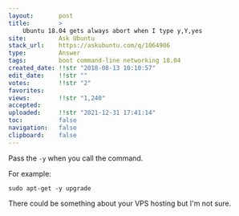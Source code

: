 ```yaml
---
layout:       post
title:        >
    Ubuntu 18.04 gets always abort when I type y,Y,yes
site:         Ask Ubuntu
stack_url:    https://askubuntu.com/q/1064906
type:         Answer
tags:         boot command-line networking 18.04
created_date: !!str "2018-08-13 10:10:57"
edit_date:    !!str ""
votes:        !!str "2"
favorites:    
views:        !!str "1,240"
accepted:     
uploaded:     !!str "2021-12-31 17:41:14"
toc:          false
navigation:   false
clipboard:    false
---
```


Pass the `-y` when you call the command.

For example:

``` 
sudo apt-get -y upgrade

```

There could be something about your VPS hosting but I'm not sure.
